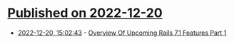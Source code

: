 # [Published on 2022-12-20](index.md)

* [2022-12-20, 15:02:43](https://news.ycombinator.com/item?id=34066795) - [Overview Of Upcoming Rails 7.1 Features Part 1](https://manny.codes/this-week-in-rails-wrapped-an-overview-of-rails-7-1-features-part-i/)
